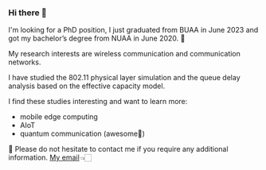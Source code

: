 ### Hi there 👋

I'm looking for a PhD position, I just graduated from BUAA in June 2023 and got my bachelor’s degree from NUAA in June 2020. 👀

My research interests are wireless communication and communication networks.

I have studied the 802.11 physical layer simulation and the queue delay analysis based on the effective capacity model.

I find these studies interesting and want to learn more:
  - mobile edge computing 
  - AIoT
  - quantum communication (awesome🤖)

💬 Please do not hesitate to contact me if you require any additional information. [My email](junjiewu97@outlook.com)👈🏻

<!--
**loch97/loch97** is a ✨ _special_ ✨ repository because its `README.md` (this file) appears on your GitHub profile.

Here are some ideas to get you started:

- 🔭 I’m currently working on ...
- 🌱 I’m currently learning ...
- 👯 I’m looking to collaborate on ...
- 🤔 I’m looking for help with ...
- 💬 Ask me about ...
- 📫 How to reach me: ...
- 😄 Pronouns: ...
- ⚡ Fun fact: ...
-->
